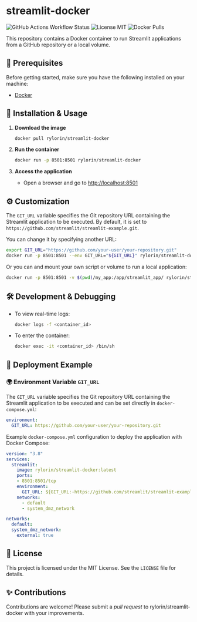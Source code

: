 # streamlit-docker

![GitHub Actions Workflow Status](https://img.shields.io/github/actions/workflow/status/rylorin/streamlit-docker/deploy-dockerhub.yml)
![License MIT](https://img.shields.io/badge/License-MIT-blue.svg)
![Docker Pulls](https://img.shields.io/docker/pulls/rylorin/streamlit-docker.svg)

This repository contains a Docker container to run Streamlit applications from a GitHub repository or a local volume.

## 📌 Prerequisites

Before getting started, make sure you have the following installed on your machine:

- [Docker](https://www.docker.com/get-started)

## 🚀 Installation & Usage

1. **Download the image**

   ```sh
   docker pull rylorin/streamlit-docker
   ```

2. **Run the container**

   ```sh
   docker run -p 8501:8501 rylorin/streamlit-docker
   ```

3. **Access the application**

   - Open a browser and go to [http://localhost:8501](http://localhost:8501)

## ⚙️ Customization

The `GIT_URL` variable specifies the Git repository URL containing the Streamlit application to be executed. By default, it is set to `https://github.com/streamlit/streamlit-example.git`.

You can change it by specifying another URL:

```sh
export GIT_URL="https://github.com/your-user/your-repository.git"
docker run -p 8501:8501 --env GIT_URL="${GIT_URL}" rylorin/streamlit-docker
```

Or you can and mount your own script or volume to run a local application:

```sh
docker run -p 8501:8501 -v $(pwd)/my_app:/app/streamlit_app/ rylorin/streamlit-docker
```

## 🛠 Development & Debugging

- To view real-time logs:
  ```sh
  docker logs -f <container_id>
  ```
- To enter the container:
  ```sh
  docker exec -it <container_id> /bin/sh
  ```

## 📌 Deployment Example

### 🌍 Environment Variable `GIT_URL`

The `GIT_URL` variable specifies the Git repository URL containing the Streamlit application to be executed and can be set directly in `docker-compose.yml`:

```yaml
environment:
  GIT_URL: https://github.com/your-user/your-repository.git
```

Example `docker-compose.yml` configuration to deploy the application with Docker Compose:

```yaml
version: "3.8"
services:
  streamlit:
    image: rylorin/streamlit-docker:latest
    ports:
    - 8501:8501/tcp
    environment:
      GIT_URL: ${GIT_URL:-https://github.com/streamlit/streamlit-example.git}
    networks:
      - default
      - system_dmz_network

networks:
  default:
  system_dmz_network:
    external: true
```

## 📜 License

This project is licensed under the MIT License. See the `LICENSE` file for details.

## ✨ Contributions

Contributions are welcome! Please submit a *pull request* to rylorin/streamlit-docker with your improvements.
